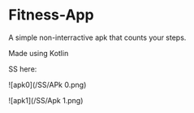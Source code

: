 # Fitness-App
A simple non-interractive apk that counts your steps.

Made using Kotlin

SS here:

![apk0](/SS/APk 0.png)

![apk1](/SS/Apk 1.png)
